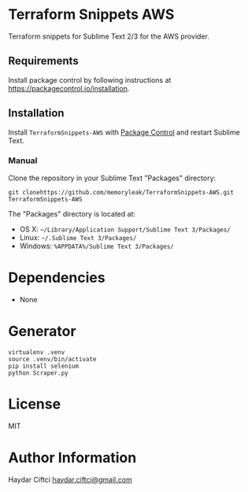# Terraform Snippets AWS
Terraform snippets for Sublime Text 2/3 for the AWS provider.

## Requirements
Install package control by following instructions at https://packagecontrol.io/installation. 

## Installation
Install `TerraformSnippets-AWS` with [Package Control](https://packagecontrol.io) and restart Sublime Text.


### Manual
Clone the repository in your Sublime Text "Packages" directory:

    git clonehttps://github.com/memoryleak/TerraformSnippets-AWS.git TerraformSnippets-AWS

The "Packages" directory is located at:

* OS X:
    `~/Library/Application Support/Sublime Text 3/Packages/`
* Linux:
    `~/.Sublime Text 3/Packages/`
* Windows:
    `%APPDATA%/Sublime Text 3/Packages/`

# Dependencies

- None

# Generator
```
virtualenv .venv
source .venv/bin/activate
pip install selenium
python Scraper.py
```

# License

MIT

# Author Information

Haydar Ciftci <haydar.ciftci@gmail.com>
